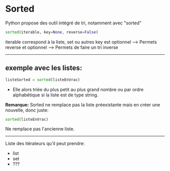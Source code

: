 # Sorted
Python propose des outil intégré de tri, notamment avec "sorted"
```python
sorted(iterable, key=None, reverse=False)
```
iterable correspond à la liste, set ou autres
key est optionnel --> Permets
reverse et optionnel --> Permets de faire un tri inverse

------------
## exemple avec les **listes**:
```python
listeSorted = sorted(listeEnVrac)
```
- Elle alors triée du plus petit au plus grand nombre ou par ordre alphabétique si la liste est de type string.

**Remarque:**
Sorted ne remplace pas la liste préexistante mais en créer une nouvelle, donc juste:
```python
sorted(listeEnVrac)
```
Ne remplace pas l'ancienne liste.

------------
Liste des itérateurs qu'il peut prendre:
- list
- set
- ???
